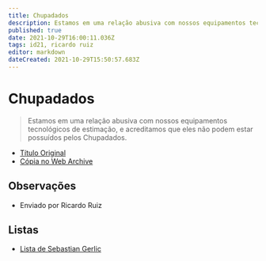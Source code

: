 ```yaml
---
title: Chupadados
description: Estamos em uma relação abusiva com nossos equipamentos tecnológicos de estimação, e acreditamos que eles não podem estar possuídos pelos Chupadados
published: true
date: 2021-10-29T16:00:11.036Z
tags: id21, ricardo ruiz
editor: markdown
dateCreated: 2021-10-29T15:50:57.683Z
---
```


# Chupadados
> Estamos em uma relação abusiva com nossos equipamentos tecnológicos de estimação, e acreditamos que eles não podem estar possuídos pelos Chupadados. 

 - [Título Original](https://chupadados.codingrights.org/)
 - [Cópia no Web Archive](https://web.archive.org/web/20210924125732/https://chupadados.codingrights.org/)

## Observações

- Enviado por Ricardo Ruiz

## Listas

 - [Lista de Sebastian Gerlic](/listas/ricardo-ruiz)